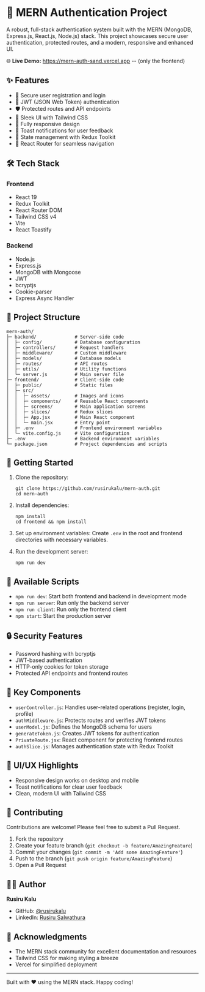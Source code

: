 # 🚀 MERN Authentication Project

A robust, full-stack authentication system built with the MERN (MongoDB, Express.js, React.js, Node.js) stack. This project showcases secure user authentication, protected routes, and a modern, responsive and enhanced UI.

🌐 **Live Demo:** https://mern-auth-sand.vercel.app -- (only the frontend)

## ✨ Features

- 🔐 Secure user registration and login
- 🎫 JWT (JSON Web Token) authentication
- 🛡️ Protected routes and API endpoints
- 🎨 Sleek UI with Tailwind CSS
- 📱 Fully responsive design
- 🍞 Toast notifications for user feedback
- 🔄 State management with Redux Toolkit
- 🚦 React Router for seamless navigation

## 🛠️ Tech Stack

### Frontend

- React 19
- Redux Toolkit
- React Router DOM
- Tailwind CSS v4
- Vite
- React Toastify

### Backend

- Node.js
- Express.js
- MongoDB with Mongoose
- JWT
- bcryptjs
- Cookie-parser
- Express Async Handler

## 📁 Project Structure

```
mern-auth/
├─ backend/              # Server-side code
│  ├─ config/            # Database configuration
│  ├─ controllers/       # Request handlers
│  ├─ middleware/        # Custom middleware
│  ├─ models/            # Database models
│  ├─ routes/            # API routes
│  ├─ utils/             # Utility functions
│  └─ server.js          # Main server file
├─ frontend/             # Client-side code
│  ├─ public/            # Static files
│  ├─ src/
│  │  ├─ assets/         # Images and icons
│  │  ├─ components/     # Reusable React components
│  │  ├─ screens/        # Main application screens
│  │  ├─ slices/         # Redux slices
│  │  ├─ App.jsx         # Main React component
│  │  └─ main.jsx        # Entry point
│  ├─ .env               # Frontend environment variables
│  └─ vite.config.js     # Vite configuration
├─ .env                  # Backend environment variables
└─ package.json          # Project dependencies and scripts
```

## 🚀 Getting Started

1. Clone the repository:

   ```
   git clone https://github.com/rusirukalu/mern-auth.git
   cd mern-auth
   ```

2. Install dependencies:

   ```
   npm install
   cd frontend && npm install
   ```

3. Set up environment variables:
   Create `.env` in the root and frontend directories with necessary variables.

4. Run the development server:
   ```
   npm run dev
   ```

## 📜 Available Scripts

- `npm run dev`: Start both frontend and backend in development mode
- `npm run server`: Run only the backend server
- `npm run client`: Run only the frontend client
- `npm start`: Start the production server

## 🔒 Security Features

- Password hashing with bcryptjs
- JWT-based authentication
- HTTP-only cookies for token storage
- Protected API endpoints and frontend routes

## 🌟 Key Components

- `userController.js`: Handles user-related operations (register, login, profile)
- `authMiddleware.js`: Protects routes and verifies JWT tokens
- `userModel.js`: Defines the MongoDB schema for users
- `generateToken.js`: Creates JWT tokens for authentication
- `PrivateRoute.jsx`: React component for protecting frontend routes
- `authSlice.js`: Manages authentication state with Redux Toolkit

## 🎨 UI/UX Highlights

- Responsive design works on desktop and mobile
- Toast notifications for clear user feedback
- Clean, modern UI with Tailwind CSS

## 🤝 Contributing

Contributions are welcome! Please feel free to submit a Pull Request.

1. Fork the repository
2. Create your feature branch (`git checkout -b feature/AmazingFeature`)
3. Commit your changes (`git commit -m 'Add some AmazingFeature'`)
4. Push to the branch (`git push origin feature/AmazingFeature`)
5. Open a Pull Request

## 👨‍💻 Author

**Rusiru Kalu**

- GitHub: [@rusirukalu](https://github.com/rusirukalu)
- LinkedIn: [Rusiru Salwathura](https://www.linkedin.com/in/rusiru-salwathura-8a2b34303/)

## 🙏 Acknowledgments

- The MERN stack community for excellent documentation and resources
- Tailwind CSS for making styling a breeze
- Vercel for simplified deployment

---

Built with ❤️ using the MERN stack. Happy coding!

